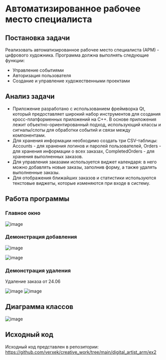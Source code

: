 # Автоматизированное рабочее место специалиста
## Постановка задачи
Реализовать автоматизированное рабочее место специалиста (АРМ) - цифрового художника. Программа должна выполнять следующие функции:

- Управление событиями
- Авторизация пользователя
- Создание и управление художественными проектами

## Анализ задачи
- Приложение  разработано с использованием фреймворка Qt, который предоставляет широкий набор инструментов для создания кросс-платформенных приложений на C++. В основе приложения лежит объектно-ориентированный подход, использующий классы и сигналы/слоты для обработки событий и связи между компонентами.
- Для хранения информации необходимо создать три CSV-таблицы: Accounts - для хранения логинов и паролей пользователей, Orders - для хранения информации о всех заказах, CompletedOrders - для хранения выполненных заказов. 
- Для управления заказами используется виджет календаря: в него можно добавлять новые заказы, заполнив форму, а также удалять выполненные заказы.
- Для отображения ближайших заказов и статистики используются текстовые виджеты, которые изменяются при входе в систему.

## Работа программы
### Главное окно
![image](https://github.com/verxek/creative_work/assets/88082592/9423696d-c2f1-45d5-8a05-ef94e9056c54)

### Демонстрация добавления
![image](https://github.com/verxek/creative_work/assets/88082592/acdc00e2-0383-432b-a368-f07c30c81df4)

![image](https://github.com/verxek/creative_work/assets/88082592/1645df5c-c0de-4c93-bcc1-4819aa662775)

### Демонстрация удаления
Удаление заказа от 24.06

![image](https://github.com/verxek/creative_work/assets/88082592/25ab60a0-dfa4-422c-9da7-17ce51f0947f)
![image](https://github.com/verxek/creative_work/assets/88082592/1c4f5653-a9f3-4085-bd80-016eee1c6f29)

## Диаграмма классов
![image](https://github.com/verxek/creative_work/assets/88082592/8ed7b10a-a785-4897-9b87-c0a82cfa953d)

## Исходный код
Исходный код представлен в репозитории: https://github.com/verxek/creative_work/tree/main/digital_artist_arm/ex2
